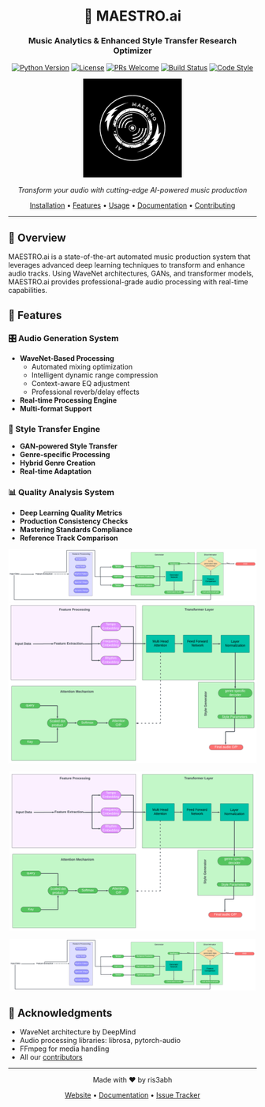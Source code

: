 <div align="center">

# 🎹 MAESTRO.ai
### Music Analytics & Enhanced Style Transfer Research Optimizer

[![Python Version](https://img.shields.io/badge/python-3.8%2B-blue.svg)](https://www.python.org/downloads/)
[![License](https://img.shields.io/badge/license-MIT-green.svg)](LICENSE)
[![PRs Welcome](https://img.shields.io/badge/PRs-welcome-brightgreen.svg)](CONTRIBUTING.md)
[![Build Status](https://img.shields.io/badge/build-passing-success.svg)]()
[![Code Style](https://img.shields.io/badge/code%20style-black-000000.svg)](https://github.com/psf/black)

<p align="center">
  <img src="src/MAESTRO.png" alt="MAESTRO.ai Logo" width="200"/>
</p>

*Transform your audio with cutting-edge AI-powered music production*

[Installation](#installation) •
[Features](#features) •
[Usage](#usage) •
[Documentation](#documentation) •
[Contributing](#contributing)

</div>

---

## 🌟 Overview

MAESTRO.ai is a state-of-the-art automated music production system that leverages advanced deep learning techniques to transform and enhance audio tracks. Using WaveNet architectures, GANs, and transformer models, MAESTRO.ai provides professional-grade audio processing with real-time capabilities.

## 🚀 Features

### 🎛️ Audio Generation System
- **WaveNet-Based Processing**
  - Automated mixing optimization
  - Intelligent dynamic range compression
  - Context-aware EQ adjustment
  - Professional reverb/delay effects
- **Real-time Processing Engine**
- **Multi-format Support**

### 🎨 Style Transfer Engine
- **GAN-powered Style Transfer**
- **Genre-specific Processing**
- **Hybrid Genre Creation**
- **Real-time Adaptation**

### 📊 Quality Analysis System
- **Deep Learning Quality Metrics**
- **Production Consistency Checks**
- **Mastering Standards Compliance**
- **Reference Track Comparison**

![Data Representation](src/Bd.png)
![Data Representation](src/Bd1.png)


<p align="center">
  <img src="src/Blank diagram (1).png" alt="Blank diagram (1).png" width="500"/>
</p>

<p align="center">
  <img src="src/Blank diagram.png" alt="Blank diagram.png" width="500"/>
</p>

## 🙏 Acknowledgments

- WaveNet architecture by DeepMind
- Audio processing libraries: librosa, pytorch-audio
- FFmpeg for media handling
- All our [contributors](CONTRIBUTORS.md)

---

<div align="center">

Made with ❤️ by ris3abh

[Website](https://maestro-ai.com) •
[Documentation](https://docs.maestro-ai.com) •
[Issue Tracker](https://github.com/yourusername/maestro-ai/issues)

</div>
